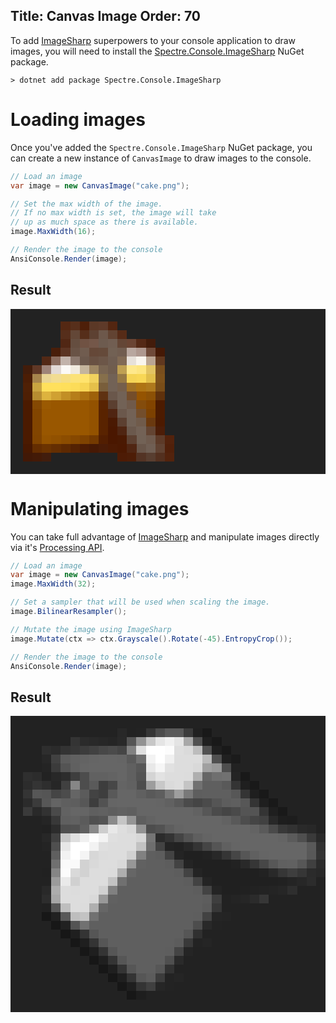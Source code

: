 Title: Canvas Image
Order: 70
---

To add [ImageSharp](https://github.com/SixLabors/ImageSharp) superpowers to 
your console application to draw images, you will need to install 
the [Spectre.Console.ImageSharp](https://www.nuget.org/packages/Spectre.Console.ImageSharp) NuGet package.

```text
> dotnet add package Spectre.Console.ImageSharp
```

# Loading images

Once you've added the `Spectre.Console.ImageSharp` NuGet package, 
you can create a new instance of `CanvasImage` to draw images to the console.

```csharp
// Load an image
var image = new CanvasImage("cake.png");

// Set the max width of the image.
// If no max width is set, the image will take
// up as much space as there is available.
image.MaxWidth(16);

// Render the image to the console
AnsiConsole.Render(image);
```

## Result

<pre style="font-size:90%;font-family:consolas,'Courier New',monospace;line-height: normal; padding: 0px;background-color: #222222; padding: 20px;">
<span>        </span><span style="background-color: #542813">  </span><span style="background-color: #572F1B">  </span><span style="background-color: #4E1F09">  </span><span style="background-color: #5B3826">  </span><span style="background-color: #5E3A29">  </span><span style="background-color: #532611">  </span><span>            </span>
<span>        </span><span style="background-color: #562E1B">  </span><span style="background-color: #634737">  </span><span style="background-color: #562E1A">  </span><span style="background-color: #5D4132">  </span><span style="background-color: #6D584B">  </span><span style="background-color: #624332">  </span><span style="background-color: #562B17">  </span><span>          </span>
<span>        </span><span style="background-color: #512714">  </span><span style="background-color: #654E40">  </span><span style="background-color: #705243">  </span><span style="background-color: #745749">  </span><span style="background-color: #6D5B4F">  </span><span style="background-color: #715E52">  </span><span style="background-color: #644636">  </span><span style="background-color: #6A4433">  </span><span style="background-color: #542916">  </span><span style="background-color: #431C0B">  </span><span>    </span>
<span>      </span><span style="background-color: #491E0A">  </span><span style="background-color: #5C3523">  </span><span style="background-color: #695346">  </span><span style="background-color: #705C4F">  </span><span style="background-color: #654838">  </span><span style="background-color: #654A3A">  </span><span style="background-color: #726154">  </span><span style="background-color: #715D50">  </span><span style="background-color: #B8A79F">  </span><span style="background-color: #AE988F">  </span><span style="background-color: #6F4A39">  </span><span style="background-color: #441906">  </span><span>  </span>
<span>    </span><span style="background-color: #532916">  </span><span style="background-color: #8A6C5E">  </span><span style="background-color: #C2B3AB">  </span><span style="background-color: #8B786E">  </span><span style="background-color: #6B584C">  </span><span style="background-color: #695143">  </span><span style="background-color: #6C5648">  </span><span style="background-color: #6F5D51">  </span><span style="background-color: #816A55">  </span><span style="background-color: #E7E1DA">  </span><span style="background-color: #F9F5EE">  </span><span style="background-color: #BAA593">  </span><span style="background-color: #61381F">  </span><span>  </span>
<span style="background-color: #421C0A">  </span><span style="background-color: #603826">  </span><span style="background-color: #9E8479">  </span><span style="background-color: #E2DAD6">  </span><span style="background-color: #FBF9F6">  </span><span style="background-color: #F0EADF">  </span><span style="background-color: #C4B59D">  </span><span style="background-color: #9D8663">  </span><span style="background-color: #786451">  </span><span style="background-color: #705D4E">  </span><span style="background-color: #BFA052">  </span><span style="background-color: #FEE88B">  </span><span style="background-color: #FDE580">  </span><span style="background-color: #E2C362">  </span><span style="background-color: #794E1D">  </span><span>  </span>
<span style="background-color: #4B1D05">  </span><span style="background-color: #A6844C">  </span><span style="background-color: #E9D595">  </span><span style="background-color: #F1DC92">  </span><span style="background-color: #F5DD83">  </span><span style="background-color: #FBE278">  </span><span style="background-color: #FFE36E">  </span><span style="background-color: #F1D25E">  </span><span style="background-color: #866F4B">  </span><span style="background-color: #726256">  </span><span style="background-color: #967945">  </span><span style="background-color: #F5D456">  </span><span style="background-color: #F8D756">  </span><span style="background-color: #E1BE4A">  </span><span style="background-color: #7D511B">  </span><span>  </span>
<span style="background-color: #4F2005">  </span><span style="background-color: #C9A441">  </span><span style="background-color: #FFE05C">    </span><span style="background-color: #FEDF5B">  </span><span style="background-color: #FCDC59">  </span><span style="background-color: #F7D555">  </span><span style="background-color: #E5C04A">  </span><span style="background-color: #795E3B">  </span><span style="background-color: #726256">  </span><span style="background-color: #755F4C">  </span><span style="background-color: #A17124">  </span><span style="background-color: #AE7414">  </span><span style="background-color: #AE791D">  </span><span style="background-color: #794D18">  </span><span>  </span>
<span style="background-color: #4E1F04">  </span><span style="background-color: #B78D31">  </span><span style="background-color: #DDB33E">  </span><span style="background-color: #D0A132">  </span><span style="background-color: #C28F25">  </span><span style="background-color: #B67E1A">  </span><span style="background-color: #AC7111">  </span><span style="background-color: #9E610A">  </span><span style="background-color: #5F3212">  </span><span style="background-color: #6A574B">  </span><span style="background-color: #726256">  </span><span style="background-color: #744D2A">  </span><span style="background-color: #955401">  </span><span style="background-color: #8C5106">  </span><span style="background-color: #5F310C">  </span><span>  </span>
<span style="background-color: #4B1A00">  </span><span style="background-color: #854903">  </span><span style="background-color: #9B5A02">  </span><span style="background-color: #995700">        </span><span style="background-color: #935200">  </span><span style="background-color: #592402">  </span><span style="background-color: #5B3F30">  </span><span style="background-color: #726256">  </span><span style="background-color: #705A4A">  </span><span style="background-color: #844C0C">  </span><span style="background-color: #824400">  </span><span style="background-color: #4C1B00">  </span><span>  </span>
<span style="background-color: #4B1A00">  </span><span style="background-color: #824500">  </span><span style="background-color: #995700">          </span><span style="background-color: #935200">  </span><span style="background-color: #592300">  </span><span style="background-color: #4F2411">  </span><span style="background-color: #6B584C">  </span><span style="background-color: #736256">  </span><span style="background-color: #734E2C">  </span><span style="background-color: #7C4101">  </span><span style="background-color: #4C1B00">  </span><span>  </span>
<span style="background-color: #4B1A00">  </span><span style="background-color: #824500">  </span><span style="background-color: #995700">          </span><span style="background-color: #935200">  </span><span style="background-color: #592300">  </span><span style="background-color: #4A1902">  </span><span style="background-color: #5C4031">  </span><span style="background-color: #726256">  </span><span style="background-color: #705B4B">  </span><span style="background-color: #6A390F">  </span><span style="background-color: #4C1A00">  </span><span>  </span>
<span style="background-color: #4B1A00">  </span><span style="background-color: #824500">  </span><span style="background-color: #995700">          </span><span style="background-color: #935200">  </span><span style="background-color: #592300">  </span><span style="background-color: #4A1700">  </span><span style="background-color: #4F2512">  </span><span style="background-color: #6B594D">  </span><span style="background-color: #736256">  </span><span style="background-color: #634432">  </span><span style="background-color: #4C1D08">  </span><span>  </span>
<span style="background-color: #4B1A00">  </span><span style="background-color: #814400">  </span><span style="background-color: #955400">  </span><span style="background-color: #915100">  </span><span style="background-color: #8C4D00">  </span><span style="background-color: #864800">  </span><span style="background-color: #7F4301">  </span><span style="background-color: #743A01">  </span><span style="background-color: #521E01">  </span><span style="background-color: #4A1700">  </span><span style="background-color: #4A1902">  </span><span style="background-color: #5D4132">  </span><span style="background-color: #726256">  </span><span style="background-color: #6F5B4E">  </span><span style="background-color: #5D3A28">  </span><span style="background-color: #53220C">  </span>
<span style="background-color: #471801">  </span><span style="background-color: #642D01">  </span><span style="background-color: #6B3301">  </span><span style="background-color: #642E02">  </span><span style="background-color: #5D2902">  </span><span style="background-color: #542203">  </span><span style="background-color: #4C1C04">  </span><span style="background-color: #461905">  </span><span style="background-color: #4A1C07">  </span><span style="background-color: #4C1A03">  </span><span style="background-color: #4B1801">  </span><span style="background-color: #502613">  </span><span style="background-color: #69564A">  </span><span style="background-color: #705F54">  </span><span style="background-color: #604232">  </span><span style="background-color: #51200A">  </span>
<span style="background-color: #411806">  </span><span style="background-color: #431A07">  </span><span style="background-color: #411D0D">  </span><span>              </span><span style="background-color: #4D1B05">  </span><span style="background-color: #4D1D07">  </span><span style="background-color: #533324">  </span><span style="background-color: #583E30">  </span><span style="background-color: #53301F">  </span><span style="background-color: #53230D">  </span>
</pre>

# Manipulating images

You can take full advantage of [ImageSharp](https://github.com/SixLabors/ImageSharp)
and manipulate images directly via it's [Processing API](https://docs.sixlabors.com/api/ImageSharp/SixLabors.ImageSharp.Processing.html).

```csharp
// Load an image
var image = new CanvasImage("cake.png");
image.MaxWidth(32);

// Set a sampler that will be used when scaling the image.
image.BilinearResampler();

// Mutate the image using ImageSharp
image.Mutate(ctx => ctx.Grayscale().Rotate(-45).EntropyCrop());

// Render the image to the console
AnsiConsole.Render(image);
```

## Result

<pre style="font-size:90%;font-family:consolas,'Courier New',monospace;line-height: normal; padding: 0px;background-color: #222222; padding: 20px;">
<span>                    </span><span style="background-color: #282828">  </span><span style="background-color: #222222">  </span><span style="background-color: #232323">  </span><span style="background-color: #353535">  </span><span style="background-color: #4B4B4B">  </span><span style="background-color: #595959">    </span><span style="background-color: #3B3B3B">  </span><span style="background-color: #202020">  </span><span style="background-color: #191919">  </span><span>                        </span>
<span>          </span><span style="background-color: #343434">  </span><span style="background-color: #2B2B2B">  </span><span style="background-color: #292929">  </span><span style="background-color: #272727">  </span><span style="background-color: #252525">  </span><span style="background-color: #292929">  </span><span style="background-color: #555555">  </span><span style="background-color: #929292">  </span><span style="background-color: #C7C7C7">  </span><span style="background-color: #E5E5E5">  </span><span style="background-color: #F0F0F0">  </span><span style="background-color: #E4E4E4">  </span><span style="background-color: #A8A8A8">  </span><span style="background-color: #515151">  </span><span style="background-color: #202020">  </span><span style="background-color: #191919">  </span><span>                      </span>
<span>    </span><span style="background-color: #2E2E2E">  </span><span style="background-color: #2B2B2B">  </span><span style="background-color: #333333">  </span><span style="background-color: #373737">  </span><span style="background-color: #3C3C3C">  </span><span style="background-color: #414141">  </span><span style="background-color: #474747">  </span><span style="background-color: #4B4B4B">  </span><span style="background-color: #454545">  </span><span style="background-color: #828282">  </span><span style="background-color: #E0E0E0">  </span><span style="background-color: #FFFFFF">    </span><span style="background-color: #FCFCFC">  </span><span style="background-color: #DEDEDE">  </span><span style="background-color: #DADADA">  </span><span style="background-color: #BCBCBC">  </span><span style="background-color: #515151">  </span><span style="background-color: #202020">  </span><span style="background-color: #191919">  </span><span>                    </span>
<span>    </span><span style="background-color: #272727">  </span><span style="background-color: #414141">  </span><span style="background-color: #5C5C5C">  </span><span style="background-color: #616161">  </span><span style="background-color: #636363">  </span><span style="background-color: #656565">  </span><span style="background-color: #666666">    </span><span style="background-color: #656565">  </span><span style="background-color: #5A5A5A">  </span><span style="background-color: #707070">  </span><span style="background-color: #F3F3F3">  </span><span style="background-color: #FFFFFF">  </span><span style="background-color: #F0F0F0">  </span><span style="background-color: #DDDDDD">      </span><span style="background-color: #BABABA">  </span><span style="background-color: #505050">  </span><span style="background-color: #202020">  </span><span style="background-color: #1B1B1B">  </span><span>                  </span>
<span>    </span><span style="background-color: #242424">  </span><span style="background-color: #3B3B3B">  </span><span style="background-color: #545454">  </span><span style="background-color: #606060">  </span><span style="background-color: #656565">  </span><span style="background-color: #666666">        </span><span style="background-color: #606060">  </span><span style="background-color: #575757">  </span><span style="background-color: #E8E8E8">  </span><span style="background-color: #F6F6F6">  </span><span style="background-color: #E1E1E1">  </span><span style="background-color: #DDDDDD">    </span><span style="background-color: #D9D9D9">  </span><span style="background-color: #A0A0A0">  </span><span style="background-color: #989898">  </span><span style="background-color: #4E4E4E">  </span><span style="background-color: #222222">  </span><span>                  </span>
<span style="background-color: #2F2F2F">  </span><span style="background-color: #2C2C2C">  </span><span style="background-color: #222222">  </span><span style="background-color: #282828">  </span><span style="background-color: #2D2D2D">  </span><span style="background-color: #3E3E3E">  </span><span style="background-color: #4D4D4D">  </span><span style="background-color: #616161">    </span><span style="background-color: #636363">  </span><span style="background-color: #666666">  </span><span style="background-color: #606060">  </span><span style="background-color: #535353">  </span><span style="background-color: #D4D4D4">  </span><span style="background-color: #E2E2E2">  </span><span style="background-color: #DDDDDD">    </span><span style="background-color: #DCDCDC">  </span><span style="background-color: #AFAFAF">  </span><span style="background-color: #666666">  </span><span style="background-color: #6F6F6F">  </span><span style="background-color: #717171">  </span><span style="background-color: #242424">  </span><span style="background-color: #191919">  </span><span>                </span>
<span style="background-color: #2C2C2C">  </span><span style="background-color: #343434">  </span><span style="background-color: #2E2E2E">  </span><span style="background-color: #262626">  </span><span style="background-color: #404040">  </span><span style="background-color: #868686">  </span><span style="background-color: #4D4D4D">  </span><span style="background-color: #5A5A5A">  </span><span style="background-color: #3D3D3D">  </span><span style="background-color: #474747">  </span><span style="background-color: #646464">  </span><span style="background-color: #616161">  </span><span style="background-color: #4D4D4D">  </span><span style="background-color: #9D9D9D">  </span><span style="background-color: #C8C8C8">  </span><span style="background-color: #DADADA">  </span><span style="background-color: #DDDDDD">  </span><span style="background-color: #C4C4C4">  </span><span style="background-color: #717171">  </span><span style="background-color: #5F5F5F">    </span><span style="background-color: #595959">  </span><span style="background-color: #343434">  </span><span style="background-color: #1F1F1F">  </span><span style="background-color: #191919">  </span><span>              </span>
<span style="background-color: #343434">  </span><span style="background-color: #575757">  </span><span style="background-color: #555555">  </span><span style="background-color: #454545">  </span><span style="background-color: #4C4C4C">  </span><span style="background-color: #656565">  </span><span style="background-color: #5B5B5B">  </span><span style="background-color: #434343">  </span><span style="background-color: #3E3E3E">  </span><span style="background-color: #595959">  </span><span style="background-color: #666666">    </span><span style="background-color: #606060">  </span><span style="background-color: #595959">  </span><span style="background-color: #5E5E5E">  </span><span style="background-color: #787878">  </span><span style="background-color: #9E9E9E">  </span><span style="background-color: #797979">  </span><span style="background-color: #5E5E5E">  </span><span style="background-color: #5F5F5F">      </span><span style="background-color: #575757">  </span><span style="background-color: #343434">  </span><span style="background-color: #1F1F1F">  </span><span style="background-color: #191919">  </span><span>            </span>
<span style="background-color: #2B2B2B">  </span><span style="background-color: #3B3B3B">  </span><span style="background-color: #575757">  </span><span style="background-color: #646464">  </span><span style="background-color: #5F5F5F">  </span><span style="background-color: #5E5E5E">  </span><span style="background-color: #575757">  </span><span style="background-color: #3D3D3D">  </span><span style="background-color: #525252">  </span><span style="background-color: #656565">  </span><span style="background-color: #666666">        </span><span style="background-color: #656565">  </span><span style="background-color: #616161">  </span><span style="background-color: #595959">  </span><span style="background-color: #4B4B4B">  </span><span style="background-color: #454545">  </span><span style="background-color: #4B4B4B">  </span><span style="background-color: #555555">  </span><span style="background-color: #5D5D5D">  </span><span style="background-color: #5F5F5F">  </span><span style="background-color: #575757">  </span><span style="background-color: #343434">  </span><span style="background-color: #1F1F1F">  </span><span style="background-color: #191919">  </span><span>          </span>
<span style="background-color: #3A3A3A">  </span><span style="background-color: #292929">  </span><span style="background-color: #323232">  </span><span style="background-color: #4A4A4A">  </span><span style="background-color: #626262">  </span><span style="background-color: #666666">  </span><span style="background-color: #656565">  </span><span style="background-color: #5F5F5F">  </span><span style="background-color: #616161">  </span><span style="background-color: #5E5E5E">  </span><span style="background-color: #616161">  </span><span style="background-color: #5F5F5F">  </span><span style="background-color: #666666">            </span><span style="background-color: #626262">  </span><span style="background-color: #575757">  </span><span style="background-color: #4B4B4B">  </span><span style="background-color: #454545">  </span><span style="background-color: #4A4A4A">  </span><span style="background-color: #545454">    </span><span style="background-color: #343434">  </span><span style="background-color: #1F1F1F">  </span><span style="background-color: #191919">  </span><span>        </span>
<span>    </span><span style="background-color: #252525">  </span><span style="background-color: #383838">  </span><span style="background-color: #5F5F5F">  </span><span style="background-color: #616161">  </span><span style="background-color: #5B5B5B">  </span><span style="background-color: #505050">  </span><span style="background-color: #545454">  </span><span style="background-color: #8A8A8A">  </span><span style="background-color: #C5C5C5">  </span><span style="background-color: #959595">  </span><span style="background-color: #5E5E5E">  </span><span style="background-color: #636363">  </span><span style="background-color: #666666">              </span><span style="background-color: #626262">  </span><span style="background-color: #595959">  </span><span style="background-color: #4D4D4D">  </span><span style="background-color: #454545">  </span><span style="background-color: #414141">  </span><span style="background-color: #282828">  </span><span style="background-color: #1E1E1E">  </span><span style="background-color: #1D1D1D">  </span><span>      </span>
<span>    </span><span style="background-color: #212121">  </span><span style="background-color: #2C2C2C">  </span><span style="background-color: #4F4F4F">  </span><span style="background-color: #515151">  </span><span style="background-color: #5F5F5F">  </span><span style="background-color: #898989">  </span><span style="background-color: #CDCDCD">  </span><span style="background-color: #E8E8E8">  </span><span style="background-color: #DEDEDE">  </span><span style="background-color: #D8D8D8">  </span><span style="background-color: #939393">  </span><span style="background-color: #4D4D4D">  </span><span style="background-color: #525252">  </span><span style="background-color: #5E5E5E">  </span><span style="background-color: #646464">  </span><span style="background-color: #666666">              </span><span style="background-color: #636363">  </span><span style="background-color: #5A5A5A">  </span><span style="background-color: #4A4A4A">  </span><span style="background-color: #383838">  </span><span style="background-color: #323232">  </span><span style="background-color: #2A2A2A">  </span><span style="background-color: #282828">  </span><span>  </span>
<span>    </span><span style="background-color: #272727">  </span><span style="background-color: #404040">  </span><span style="background-color: #C8C8C8">  </span><span style="background-color: #DFDFDF">  </span><span style="background-color: #F0F0F0">  </span><span style="background-color: #FDFDFD">  </span><span style="background-color: #F3F3F3">  </span><span style="background-color: #DFDFDF">  </span><span style="background-color: #DDDDDD">    </span><span style="background-color: #D7D7D7">  </span><span style="background-color: #757575">  </span><span style="background-color: #2B2B2B">  </span><span style="background-color: #333333">  </span><span style="background-color: #444444">  </span><span style="background-color: #535353">  </span><span style="background-color: #5F5F5F">  </span><span style="background-color: #646464">  </span><span style="background-color: #666666">              </span><span style="background-color: #646464">  </span><span style="background-color: #5B5B5B">  </span><span style="background-color: #4F4F4F">  </span><span style="background-color: #3A3A3A">  </span><span style="background-color: #292929">  </span>
<span>    </span><span style="background-color: #242424">  </span><span style="background-color: #4F4F4F">  </span><span style="background-color: #E7E7E7">  </span><span style="background-color: #FFFFFF">    </span><span style="background-color: #F2F2F2">  </span><span style="background-color: #DFDFDF">  </span><span style="background-color: #DDDDDD">      </span><span style="background-color: #C2C2C2">  </span><span style="background-color: #6E6E6E">  </span><span style="background-color: #434343">  </span><span style="background-color: #242424">  </span><span style="background-color: #222222">  </span><span style="background-color: #282828">  </span><span style="background-color: #343434">  </span><span style="background-color: #454545">  </span><span style="background-color: #555555">  </span><span style="background-color: #606060">  </span><span style="background-color: #656565">  </span><span style="background-color: #666666">              </span><span style="background-color: #595959">  </span><span style="background-color: #313131">  </span>
<span>    </span><span style="background-color: #222222">  </span><span style="background-color: #5F5F5F">  </span><span style="background-color: #F2F2F2">  </span><span style="background-color: #FFFFFF">  </span><span style="background-color: #F4F4F4">  </span><span style="background-color: #D7D7D7">  </span><span style="background-color: #DCDCDC">  </span><span style="background-color: #DDDDDD">    </span><span style="background-color: #D1D1D1">  </span><span style="background-color: #818181">  </span><span style="background-color: #5F5F5F">  </span><span style="background-color: #5D5D5D">  </span><span style="background-color: #434343">  </span><span style="background-color: #242424">  </span><span style="background-color: #202020">    </span><span style="background-color: #222222">  </span><span style="background-color: #282828">  </span><span style="background-color: #353535">  </span><span style="background-color: #464646">  </span><span style="background-color: #565656">  </span><span style="background-color: #606060">  </span><span style="background-color: #656565">  </span><span style="background-color: #666666">        </span><span style="background-color: #585858">  </span><span style="background-color: #333333">  </span>
<span>    </span><span style="background-color: #222222">  </span><span style="background-color: #707070">  </span><span style="background-color: #FAFAFA">    </span><span style="background-color: #D2D2D2">  </span><span style="background-color: #D9D9D9">  </span><span style="background-color: #DDDDDD">    </span><span style="background-color: #D9D9D9">  </span><span style="background-color: #979797">  </span><span style="background-color: #616161">  </span><span style="background-color: #5F5F5F">    </span><span style="background-color: #5D5D5D">  </span><span style="background-color: #434343">  </span><span style="background-color: #242424">  </span><span style="background-color: #202020">        </span><span style="background-color: #222222">  </span><span style="background-color: #292929">  </span><span style="background-color: #363636">  </span><span style="background-color: #474747">  </span><span style="background-color: #575757">  </span><span style="background-color: #606060">  </span><span style="background-color: #616161">  </span><span style="background-color: #575757">  </span><span style="background-color: #404040">  </span><span style="background-color: #2B2B2B">  </span>
<span>    </span><span style="background-color: #212121">  </span><span style="background-color: #858585">  </span><span style="background-color: #FCFCFC">  </span><span style="background-color: #D9D9D9">  </span><span style="background-color: #D2D2D2">  </span><span style="background-color: #DDDDDD">    </span><span style="background-color: #DCDCDC">  </span><span style="background-color: #AEAEAE">  </span><span style="background-color: #666666">  </span><span style="background-color: #5F5F5F">        </span><span style="background-color: #5D5D5D">  </span><span style="background-color: #434343">  </span><span style="background-color: #242424">  </span><span style="background-color: #202020">            </span><span style="background-color: #222222">  </span><span style="background-color: #292929">  </span><span style="background-color: #363636">  </span><span style="background-color: #3E3E3E">  </span><span style="background-color: #363636">  </span><span style="background-color: #2B2B2B">  </span><span style="background-color: #282828">  </span>
<span>    </span><span style="background-color: #222222">  </span><span style="background-color: #9B9B9B">  </span><span style="background-color: #EAEAEA">  </span><span style="background-color: #D0D0D0">  </span><span style="background-color: #DDDDDD">      </span><span style="background-color: #C3C3C3">  </span><span style="background-color: #707070">  </span><span style="background-color: #5F5F5F">            </span><span style="background-color: #5D5D5D">  </span><span style="background-color: #434343">  </span><span style="background-color: #242424">  </span><span style="background-color: #202020">              </span><span style="background-color: #212121">  </span><span style="background-color: #242424">  </span><span style="background-color: #272727">  </span><span style="background-color: #2C2C2C">  </span><span>  </span>
<span>    </span><span style="background-color: #292929">  </span><span style="background-color: #ACACAC">  </span><span style="background-color: #DDDDDD">  </span><span style="background-color: #DCDCDC">  </span><span style="background-color: #DDDDDD">    </span><span style="background-color: #D1D1D1">  </span><span style="background-color: #818181">  </span><span style="background-color: #5F5F5F">                </span><span style="background-color: #5D5D5D">  </span><span style="background-color: #434343">  </span><span style="background-color: #242424">  </span><span style="background-color: #202020">    </span><span style="background-color: #212121">  </span><span style="background-color: #222222">  </span><span style="background-color: #232323">  </span><span style="background-color: #242424">  </span><span style="background-color: #262626">  </span><span style="background-color: #2E2E2E">  </span><span>      </span>
<span>    </span><span style="background-color: #2D2D2D">  </span><span style="background-color: #A6A6A6">  </span><span style="background-color: #DDDDDD">      </span><span style="background-color: #D9D9D9">  </span><span style="background-color: #989898">  </span><span style="background-color: #616161">  </span><span style="background-color: #5F5F5F">                  </span><span style="background-color: #5D5D5D">  </span><span style="background-color: #3E3E3E">  </span><span style="background-color: #222222">  </span><span style="background-color: #242424">  </span><span style="background-color: #262626">  </span><span style="background-color: #2B2B2B">  </span><span style="background-color: #363636">  </span><span>            </span>
<span>    </span><span style="background-color: #212121">  </span><span style="background-color: #575757">  </span><span style="background-color: #BEBEBE">  </span><span style="background-color: #DDDDDD">  </span><span style="background-color: #DCDCDC">  </span><span style="background-color: #AFAFAF">  </span><span style="background-color: #666666">  </span><span style="background-color: #5F5F5F">                    </span><span style="background-color: #5B5B5B">  </span><span style="background-color: #373737">  </span><span style="background-color: #222222">  </span><span>                    </span>
<span>    </span><span style="background-color: #171717">  </span><span style="background-color: #212121">  </span><span style="background-color: #585858">  </span><span style="background-color: #BEBEBE">  </span><span style="background-color: #C3C3C3">  </span><span style="background-color: #717171">  </span><span style="background-color: #5F5F5F">                    </span><span style="background-color: #5E5E5E">  </span><span style="background-color: #424242">  </span><span style="background-color: #252525">  </span><span style="background-color: #242424">  </span><span>                    </span>
<span>      </span><span style="background-color: #171717">  </span><span style="background-color: #212121">  </span><span style="background-color: #545454">  </span><span style="background-color: #717171">  </span><span style="background-color: #5F5F5F">                      </span><span style="background-color: #4D4D4D">  </span><span style="background-color: #292929">  </span><span style="background-color: #232323">  </span><span>                      </span>
<span>        </span><span style="background-color: #171717">  </span><span style="background-color: #1F1F1F">  </span><span style="background-color: #343434">  </span><span style="background-color: #565656">  </span><span style="background-color: #5F5F5F">                  </span><span style="background-color: #565656">  </span><span style="background-color: #303030">  </span><span style="background-color: #222222">  </span><span>                        </span>
<span>          </span><span style="background-color: #171717">  </span><span style="background-color: #1F1F1F">  </span><span style="background-color: #343434">  </span><span style="background-color: #565656">  </span><span style="background-color: #5F5F5F">              </span><span style="background-color: #5C5C5C">  </span><span style="background-color: #393939">  </span><span style="background-color: #232323">  </span><span style="background-color: #252525">  </span><span>                        </span>
<span>            </span><span style="background-color: #171717">  </span><span style="background-color: #1F1F1F">  </span><span style="background-color: #343434">  </span><span style="background-color: #565656">  </span><span style="background-color: #5F5F5F">          </span><span style="background-color: #5E5E5E">  </span><span style="background-color: #444444">  </span><span style="background-color: #252525">  </span><span style="background-color: #222222">  </span><span>                          </span>
<span>              </span><span style="background-color: #171717">  </span><span style="background-color: #1F1F1F">  </span><span style="background-color: #343434">  </span><span style="background-color: #565656">  </span><span style="background-color: #5F5F5F">        </span><span style="background-color: #4F4F4F">  </span><span style="background-color: #2A2A2A">  </span><span style="background-color: #222222">  </span><span>                            </span>
<span>                </span><span style="background-color: #171717">  </span><span style="background-color: #1F1F1F">  </span><span style="background-color: #343434">  </span><span style="background-color: #565656">  </span><span style="background-color: #5F5F5F">    </span><span style="background-color: #575757">  </span><span style="background-color: #323232">  </span><span style="background-color: #222222">  </span><span>                              </span>
<span>                  </span><span style="background-color: #171717">  </span><span style="background-color: #1F1F1F">  </span><span style="background-color: #343434">  </span><span style="background-color: #565656">  </span><span style="background-color: #5C5C5C">  </span><span style="background-color: #3C3C3C">  </span><span style="background-color: #232323">  </span><span style="background-color: #252525">  </span><span>                              </span>
<span>                    </span><span style="background-color: #171717">  </span><span style="background-color: #1F1F1F">  </span><span style="background-color: #343434">  </span><span style="background-color: #404040">  </span><span style="background-color: #262626">  </span><span style="background-color: #232323">  </span><span>                                </span>
<span>                      </span><span style="background-color: #171717">  </span><span style="background-color: #1E1E1E">  </span><span style="background-color: #222222">    </span><span>                                  </span>
</pre>